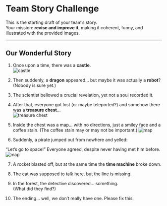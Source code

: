 # Team Story Challenge

This is the starting draft of your team’s story.  
Your mission: **revise and improve it**, making it coherent, funny, and illustrated with the provided images.

---

## Our Wonderful Story

1. Once upon a time, there was a **castle**.  
   ![castle](img1.png)

2. Then suddenly, a **dragon** appeared… but maybe it was actually a **robot**?  
   (Nobody is sure yet.)

3. The scientist bellowed a crucial revelation, yet not a soul recorded it.  

4. After that, everyone got lost (or maybe teleported?) and somehow there was a **treasure chest**…  
   ![treasure chest](img2.png)

5. Inside the chest was a map... with no directions, just a smiley face and a coffee stain.
(The coffee stain may or may not be important.) ![map](img\map.png)

6. Suddenly, a pirate jumped out from nowhere and yelled:

“Let’s go to space!”
Everyone agreed, despite never having met him before. ![map](img\pirate.png) 

7. A rocket blasted off, but at the same time the **time machine** broke down.  

8. The cat was supposed to talk here, but the line is missing.  

9. In the forest, the detective discovered… something.  
   (What did they find?)  

10. The ending… well, we don’t really have one. Please fix this.

